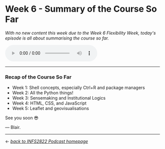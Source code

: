 # Week 6 - Summary of the Course So Far

_With no new content this week due to the Week 6 Flexibility Week, today's episode is all about summarising the course so far._

<audio controls>
  <source src="../../podcast-assets/ep00006-rev01.mp3" type="audio/mpeg">
Your browser does not support the audio element.
</audio>
&nbsp;

---

### Recap of the Course So Far

- Week 1: Shell concepts, especially Ctrl+R and package managers
- Week 2: All the Python things!
- Week 3: Sensemaking and Institutional Logics
- Week 4: HTML, CSS, and JavaScript
- Week 5: Leaflet and geovisualisations

See you soon 😎

&mdash; Blair.

---

&larr; _[back to INFS2822 Podcast homepage](https://blairw.github.io/infs2822podcast/)_
